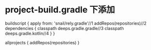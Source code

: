 # project-build.gradle 下添加
<p>buildscript {
   apply from: 'snail/rely.gradle'//1
    addRepos(repositories)//2
    dependencies {
        classpath deeps.gradle.gradle//3
        classpath deeps.gradle.kotlin//4
    }
}

allprojects {
    addRepos(repositories)
}</p>
